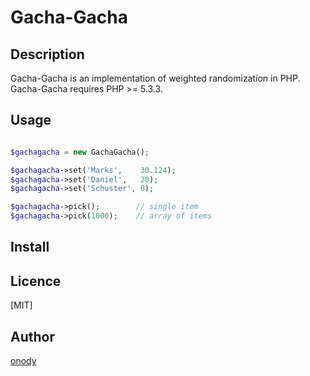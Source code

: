 Gacha-Gacha
====

## Description

Gacha-Gacha is an implementation of weighted randomization in PHP.  
Gacha-Gacha requires PHP >= 5.3.3.

## Usage

```php

$gachagacha = new GachaGacha();

$gachagacha->set('Marks',    30.124);
$gachagacha->set('Daniel',   20);
$gachagacha->set('Schuster', 0);

$gachagacha->pick();        // single item
$gachagacha->pick(1000);    // array of items

```

## Install




## Licence

[MIT]

## Author

[onody](https://github.com/onody)